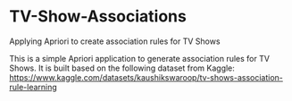 # TV-Show-Associations
Applying Apriori to create association rules for TV Shows

This is a simple Apriori application to generate association rules for TV Shows. It is built based on the following dataset from Kaggle: https://www.kaggle.com/datasets/kaushikswaroop/tv-shows-association-rule-learning
